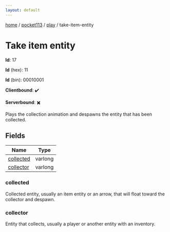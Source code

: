 ```yaml
---
layout: default
---
```


[home](/)  /  [pocket113](/protocol/pocket113)  /  [play](/protocol/pocket113/play)  /  take-item-entity

# Take item entity

**Id**: 17

**Id** (hex): 11

**Id** (bin): 00010001

**Clientbound**: ✔️

**Serverbound**: ✖️

Plays the collection animation and despawns the entity that has been collected.

## Fields

Name | Type
---|---
[collected](#collected) | varlong
[collector](#collector) | varlong

### collected

Collected entity, usually an item entity or an arrow, that will float toward the collector and despawn.

### collector

Entity that collects, usually a player or another entity with an inventory.

